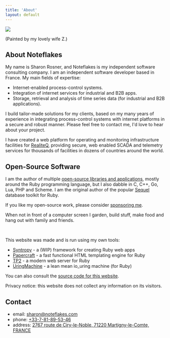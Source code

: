 ```yaml
---
title: 'About'
layout: default
---
```


<div class="portrait">
  <img src="/assets/portrait.jpg">
  <p class="clear">(Painted by my lovely wife Z.)</p>
</div>

## About Noteflakes

My name is Sharon Rosner, and Noteflakes is my independent software consulting
company. I am an independent software developer based in France. My main fields
of expertise:

- Internet-enabled process-control systems.
- Integration of internet services for industrial and B2B apps.
- Storage, retrieval and analysis of time series data (for industrial and B2B
  applications).

I build tailor-made solutions for my clients, based on my many years of
experience in integrating process-control systems with internet platforms in a
secure and robust manner. Please feel free to contact me, I'd love to hear about
your project.

I have created a web platform for operating and monitoring infrastructure
facilities for [RealiteQ](https://realiteq.com/), providing secure, web enabled
SCADA and telemetry services for thousands of facilities in dozens of countries
around the world.

## Open-Source Software

I am the author of multiple [open-source libraries and
applications](https://github.com/noteflakes), mostly around the Ruby programming
language, but I also dabble in C, C++, Go, Lua, PHP and Scheme. I am the
original author of the popular [Sequel](https://github.com/jeremyevans/sequel)
database toolkit for Ruby.

If you like my open-source work, please consider [sponsoring
me](https://github.com/sponsors/noteflakes).

When not in front of a computer screen I garden, build stuff, make food and hang
out with family and friends.

<p class="clear">&nbsp;</p>

This website was made and is run using my own tools:

- [Syntropy](https://github.com/noteflakes/syntropy) - a (WIP) framework
  for creating Ruby web apps
- [Papercraft](https://papercraft.noteflakes.com/) - a fast functional
  HTML templating engine for Ruby
- [TP2](https://github.com/noteflakes/tp2) - a modern web server for Ruby
- [UringMachine](https://github.com/digital-fabric/uringmachine) - a lean mean
  io_uring machine (for Ruby)

You can also consult the [source code for this
website](https://github.com/noteflakes/noteflakes.com).

Privacy notice: this website does not collect any information on its visitors.

## Contact

- email: [sharon@noteflakes.com](mailto:sharon@noteflakes.com)
- phone: [+33-7-81-89-53-46](tel:+33781895346)
- address: [2767 route de Ciry-le-Noble, 71220 Martigny-le-Comte,
  FRANCE](https://maps.app.goo.gl/54cvzHxgSn7NXGgh8)
